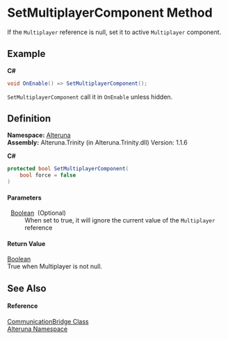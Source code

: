 # SetMultiplayerComponent Method


If the `Multiplayer` reference is null, set it to active `Multiplayer` component. 

## Example


**C#**  
``` C#
void OnEnable() => SetMultiplayerComponent();
```
`SetMultiplayerComponent` call it in `OnEnable` unless hidden.



## Definition
**Namespace:** <a href="N_Alteruna">Alteruna</a>  
**Assembly:** Alteruna.Trinity (in Alteruna.Trinity.dll) Version: 1.1.6

**C#**
``` C#
protected bool SetMultiplayerComponent(
	bool force = false
)
```



#### Parameters
<dl><dt>  <a href="https://learn.microsoft.com/dotnet/api/system.boolean" target="_blank" rel="noopener noreferrer">Boolean</a>  (Optional)</dt><dd>When set to true, it will ignore the current value of the <code>Multiplayer</code> reference</dd></dl>

#### Return Value
<a href="https://learn.microsoft.com/dotnet/api/system.boolean" target="_blank" rel="noopener noreferrer">Boolean</a>  
True when Multiplayer is not null.

## See Also


#### Reference
<a href="T_Alteruna_CommunicationBridge">CommunicationBridge Class</a>  
<a href="N_Alteruna">Alteruna Namespace</a>  
